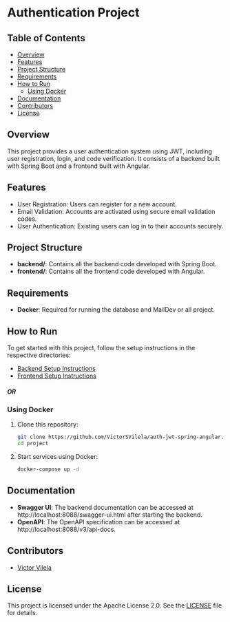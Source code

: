 # Authentication Project

## Table of Contents

- [Overview](#overview)
- [Features](#features)
- [Project Structure](#project-structure)
- [Requirements](#requirements)
- [How to Run](#how-to-run)
  - [Using Docker](#using-docker)
- [Documentation](#documentation)
- [Contributors](#contributors)
- [License](#license)

## Overview

This project provides a user authentication system using JWT, including user registration, login, and code verification. It consists of a backend built with Spring Boot and a frontend built with Angular.

## Features

- User Registration: Users can register for a new account.
- Email Validation: Accounts are activated using secure email validation codes.
- User Authentication: Existing users can log in to their accounts securely.

## Project Structure

- **backend/**: Contains all the backend code developed with Spring Boot.
- **frontend/**: Contains all the frontend code developed with Angular.

## Requirements

- **Docker**: Required for running the database and MailDev or all project.

## How to Run

To get started with this project, follow the setup instructions in the respective directories:

- [Backend Setup Instructions](/backend/README.md)
- [Frontend Setup Instructions](/frontend//README.md)


##### OR

### Using Docker

1. Clone this repository:
   ```bash
   git clone https://github.com/VictorSVilela/auth-jwt-spring-angular.git
   cd project

2. Start services using Docker:
   ```bash
   docker-compose up -d

## Documentation

- **Swagger UI**: The backend documentation can be accessed at http://localhost:8088/swagger-ui.html after starting the backend.
- **OpenAPI**: The OpenAPI specification can be accessed at http://localhost:8088/v3/api-docs.

## Contributors

- [Victor Vilela](https://github.com/VictorSVilela)

## License

This project is licensed under the Apache License 2.0. See the [LICENSE](LICENSE) file for details.

